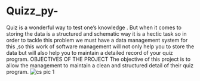 # Quizz_py-
Quiz  is  a  wonderful  way  to  test  one’s  knowledge  .  But  when  it  comes  to storing the data is a structured and schematic way it is a hectic task so in order to tackle this problem we must have a data management system for this ,so this work of software management will not only help you to store the data but will also help you to maintain a detailed record of your quiz program.                                            OBJECTIVES  OF  THE  PROJECT    The objective of this project is to allow the management to maintain a clean and structured detail of their quiz program.
![cs pic 1](https://user-images.githubusercontent.com/92218316/182010961-11f8fff9-ea3e-4916-9e95-e4e98c8bdb2b.png)
